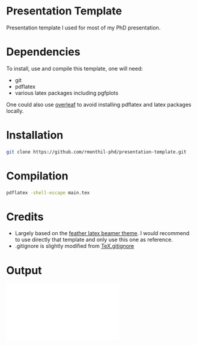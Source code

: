 # Presentation Template

Presentation template I used for most of my PhD presentation.

# Dependencies

To install, use and compile this template, one will need:
- git
- pdflatex
- various latex packages including pgfplots

One could also use [overleaf](https://www.overleaf.com) to avoid installing pdflatex and latex packages locally.

# Installation

```bash
git clone https://github.com/rmonthil-phd/presentation-template.git
```

# Compilation

```bash
pdflatex -shell-escape main.tex
```

# Credits

* Largely based on the [feather latex beamer theme](https://www.overleaf.com/latex/templates/modified-feather-beamer-theme-theme/hprfhrqkbzqq). I would recommend to use directly that template and only use this one as reference.
* .gitignore is slightly modified from [TeX.gitignore](https://github.com/github/gitignore/blob/main/TeX.gitignore)

# Output

![main.pdf](./main.pdf  "main.pdf")
